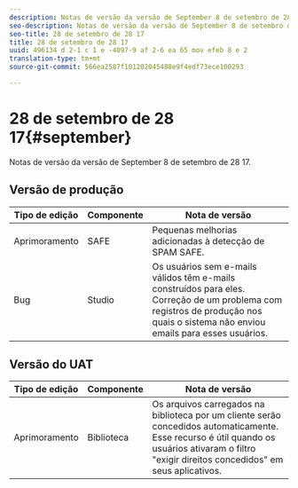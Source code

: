 ```yaml
---
description: Notas de versão da versão de September 8 de setembro de 28 17.
seo-description: Notas de versão da versão de September 8 de setembro de 28 17.
seo-title: 28 de setembro de 28 17
title: 28 de setembro de 28 17
uuid: 496134 d 2-1 c 1 e -4097-9 af 2-6 ea 65 mov efeb 8 e 2
translation-type: tm+mt
source-git-commit: 566ea2587f101202045488e9f4edf73ece100293

---
```



# 28 de setembro de 28 17{#september}

Notas de versão da versão de September 8 de setembro de 28 17.

## Versão de produção

| **Tipo de edição** | **Componente** | **Nota de versão** |
|---|---|---|
| Aprimoramento | SAFE | Pequenas melhorias adicionadas à detecção de SPAM SAFE. |
| Bug | Studio | Os usuários sem e-mails válidos têm e-mails construídos para eles. Correção de um problema com registros de produção nos quais o sistema não enviou emails para esses usuários. |

## Versão do UAT

| **Tipo de edição** | **Componente** | **Nota de versão** |
|---|---|---|
| Aprimoramento | Biblioteca | Os arquivos carregados na biblioteca por um cliente serão concedidos automaticamente. Esse recurso é útil quando os usuários ativaram o filtro "exigir direitos concedidos" em seus aplicativos. |

